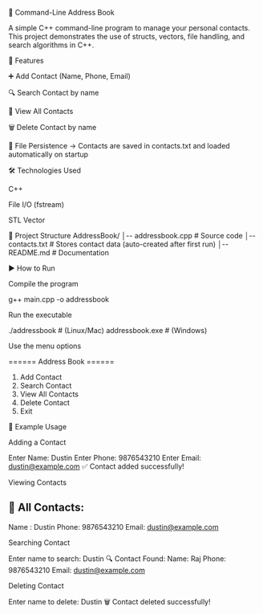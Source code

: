 📒 Command-Line Address Book

A simple C++ command-line program to manage your personal contacts.
This project demonstrates the use of structs, vectors, file handling, and search algorithms in C++.

🚀 Features

➕ Add Contact (Name, Phone, Email)

🔍 Search Contact by name

📑 View All Contacts

🗑️ Delete Contact by name

💾 File Persistence → Contacts are saved in contacts.txt and loaded automatically on startup

🛠️ Technologies Used

C++

File I/O (fstream)

STL Vector

📂 Project Structure
AddressBook/
│-- addressbook.cpp        # Source code
│-- contacts.txt    # Stores contact data (auto-created after first run)
│-- README.md       # Documentation

▶️ How to Run

Compile the program

g++ main.cpp -o addressbook


Run the executable

./addressbook   # (Linux/Mac)
addressbook.exe # (Windows)


Use the menu options

====== Address Book ======
1. Add Contact
2. Search Contact
3. View All Contacts
4. Delete Contact
5. Exit

📖 Example Usage

Adding a Contact

Enter Name: Dustin
Enter Phone: 9876543210
Enter Email: dustin@example.com
✅ Contact added successfully!


Viewing Contacts

📒 All Contacts:
---------------------------
Name : Dustin
Phone: 9876543210
Email: dustin@example.com


Searching Contact

Enter name to search: Dustin
🔍 Contact Found:
Name: Raj
Phone: 9876543210
Email: dustin@example.com


Deleting Contact

Enter name to delete: Dustin
🗑️ Contact deleted successfully!
